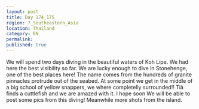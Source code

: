 ```yaml
---
layout: post
title: Day 174_175
region: 7_Southeastern_Asia
location: Thailand
category: EN
permalink:
published: true
---
```


We will spend two days diving in the beautiful waters of Koh Lipe. We had here the best visibility so far. We are lucky enough to dive in Stonehenge, one of the best places here! The name comes from the hundreds of granite pinnacles protrude out of the seabed.  At some point we get in the middle of a big school of yellow snappers, we where completelly surrounded!! Tià finds a cuttlefish and we are amazed with it. I hope soon We will be able to post some pics from this diving! Meanwhile more shots from the island.

<p><a
href="https://lh3.googleusercontent.com/q9ThGTkE71fF59Ww8llvAjG-9WxFbkQ9GDCCvPh6_mo6BRWWII3cNN6NI8hfG4CV-h7qCujY7ppuRvODdKD2FaK2SnklNJBXar-FX4OayxOlP79NFALV5gmyCie5Uu1imvKjnuu7S7qEXMuCnN_rHRob7Zmh-SRV9mdSQ3fMKqpzqK5Ug2TS4YmYSYYZ34bx2_tDZ_e5S5hPPW4mHuSX1x7VHbExfK00qH1_tunQ0H2kdbvgzs7yBPlc2PQE_621-N8q7mdqPvDQuJ3UOxbOtBssYpLbKim5MEbQjCkJmfUrrMuLSuIRsHJe1Gv3ULPT1KmZAyIze61luHrc9ag-WL00b1A5QChUFof7EgW6Iqup5qkEh6vRCgX2gzOWro4Y02kqY6OwIRBULw11UPMAvu-_2rjOFbTWidfJO5So8_-gO0TQ16Ygat2oBhMiY6zl4STTnu29LZnWAqqPZquM834xRZMuBFlFk5XohLjYPDdklRgqvXz1ocU7dddLc03k0UhzBgWwgv2xESfSiLv2xe6NbAY1HF4fLojriK_Vbe7n_NNJYd5j2-cF0kOu6GrDJJiLI6Fg-IgXGcCER9O5kEzduHdTGGSveG1XHyIy3Paz8R_uk_DK1P1sqUUkObTsnYEI4bu2nihXXuZ8kcNsWiNrCFPOID0wekVbbCxsouXcsOt91KsULOldbZj1Ik61K3dnqxZ037Pk3GEEUMM=w836-h627-no"><img 
src="https://lh3.googleusercontent.com/q9ThGTkE71fF59Ww8llvAjG-9WxFbkQ9GDCCvPh6_mo6BRWWII3cNN6NI8hfG4CV-h7qCujY7ppuRvODdKD2FaK2SnklNJBXar-FX4OayxOlP79NFALV5gmyCie5Uu1imvKjnuu7S7qEXMuCnN_rHRob7Zmh-SRV9mdSQ3fMKqpzqK5Ug2TS4YmYSYYZ34bx2_tDZ_e5S5hPPW4mHuSX1x7VHbExfK00qH1_tunQ0H2kdbvgzs7yBPlc2PQE_621-N8q7mdqPvDQuJ3UOxbOtBssYpLbKim5MEbQjCkJmfUrrMuLSuIRsHJe1Gv3ULPT1KmZAyIze61luHrc9ag-WL00b1A5QChUFof7EgW6Iqup5qkEh6vRCgX2gzOWro4Y02kqY6OwIRBULw11UPMAvu-_2rjOFbTWidfJO5So8_-gO0TQ16Ygat2oBhMiY6zl4STTnu29LZnWAqqPZquM834xRZMuBFlFk5XohLjYPDdklRgqvXz1ocU7dddLc03k0UhzBgWwgv2xESfSiLv2xe6NbAY1HF4fLojriK_Vbe7n_NNJYd5j2-cF0kOu6GrDJJiLI6Fg-IgXGcCER9O5kEzduHdTGGSveG1XHyIy3Paz8R_uk_DK1P1sqUUkObTsnYEI4bu2nihXXuZ8kcNsWiNrCFPOID0wekVbbCxsouXcsOt91KsULOldbZj1Ik61K3dnqxZ037Pk3GEEUMM=w836-h627-no" class="oversize" alt=""></a></p>

<p><a
href="https://lh3.googleusercontent.com/J1phNgpdmLSPi9zXXKLK72olRAYQmRBMkiMdFL9y8ARYOaWpBhZnQbyU46PV9a79MESclHKJiXoxT72nZoCyDXvRPtIQkh1XcxtGzfqh4lqtzfqtwTol8bXxR2IdzrNIV-_nKOPR6mgNiTHJgNtloEIY8oTFmmbA_7n6YYLh9Tnxuuf_X6OfTg4JTVNvhwMdr9qeE2cwXDwaa7w-lSaX1GIkWn0QxKBBL5ImacfX_6wRDeIZBigR3FkjYLuQZAJ5yqit217suRl7JguKS-IfBHQv1rariAMjJ01gix57KrMmVLyxymsIhQ1HyQzFzFGmfNnoXLkXAz11ZgBvGOjy_eoV06AaR5EGZ27mOgiWj06rv6jzU7TArTZjNbC3iNuaencelOZcaBPFK7MwHE7sNB_j160APOMY0VhhiZB8gdtcEHHuouT82YM8FZV6NgYq-fRm1ve8vg9uQKZkPqsEeHcjozguKMeBVIQWEgPbdi-kZuhbzmxnQMFf80Sdr_-gpXDVb4w6ar8IBIrUWu7x-y1gY76rtrI7hY5oQ1oAWd3XohhHjY-5T08egmeB6uu-CQ8sDS8DEcnrtrmw7GtGvFeZFeDmUC-IvQn8GLmguZfCsPeicPMSBMs6cZfRflEOJhzijsduxZC5iuyQeBSgeeiPU0oMu-ro9QBGwMc7J-dup2uAxpYWibZKPV6vurzOKFUUKGSn1vC4-zy0Yy8=w669-h502-no"><img 
src="https://lh3.googleusercontent.com/J1phNgpdmLSPi9zXXKLK72olRAYQmRBMkiMdFL9y8ARYOaWpBhZnQbyU46PV9a79MESclHKJiXoxT72nZoCyDXvRPtIQkh1XcxtGzfqh4lqtzfqtwTol8bXxR2IdzrNIV-_nKOPR6mgNiTHJgNtloEIY8oTFmmbA_7n6YYLh9Tnxuuf_X6OfTg4JTVNvhwMdr9qeE2cwXDwaa7w-lSaX1GIkWn0QxKBBL5ImacfX_6wRDeIZBigR3FkjYLuQZAJ5yqit217suRl7JguKS-IfBHQv1rariAMjJ01gix57KrMmVLyxymsIhQ1HyQzFzFGmfNnoXLkXAz11ZgBvGOjy_eoV06AaR5EGZ27mOgiWj06rv6jzU7TArTZjNbC3iNuaencelOZcaBPFK7MwHE7sNB_j160APOMY0VhhiZB8gdtcEHHuouT82YM8FZV6NgYq-fRm1ve8vg9uQKZkPqsEeHcjozguKMeBVIQWEgPbdi-kZuhbzmxnQMFf80Sdr_-gpXDVb4w6ar8IBIrUWu7x-y1gY76rtrI7hY5oQ1oAWd3XohhHjY-5T08egmeB6uu-CQ8sDS8DEcnrtrmw7GtGvFeZFeDmUC-IvQn8GLmguZfCsPeicPMSBMs6cZfRflEOJhzijsduxZC5iuyQeBSgeeiPU0oMu-ro9QBGwMc7J-dup2uAxpYWibZKPV6vurzOKFUUKGSn1vC4-zy0Yy8=w669-h502-no" class="oversize" alt=""></a></p>




